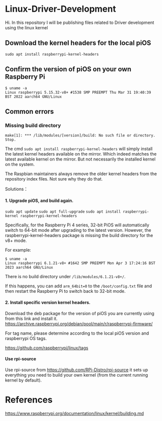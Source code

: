 # Linux-Driver-Development
Hi. In this repository I will be publishing files related to Driver development using the linux kernel 

## Download the kernel headers for the local piOS
```
sudo apt install raspberrypi-kernel-headers
```

## Confirm the version of piOS on your own Raspberry Pi
```
$ uname -a
Linux raspberrypi 5.15.32-v8+ #1538 SMP PREEMPT Thu Mar 31 19:40:39 BST 2022 aarch64 GNU/Linux
```


## Common errors
### Missing build directory
```
make[1]: *** /lib/modules/[version]/build: No such file or directory. Stop.
```
The cmd `sudo apt install raspberrypi-kernel-headers` will simply install the latest kernel headers available on the mirror. Which indeed matches the latest available kernel on the mirror. But not necessarily the installed kernel on the system.

The Raspbian maintainers always remove the older kernel headers from the repository index files. Not sure why they do that.

Solutions：

#### 1. Upgrade piOS, and build again.
`sudo apt update`
`sudo apt full-upgrade`
`sudo apt install raspberrypi-kernel raspberrypi-kernel-headers`

Specifically, for the Raspberry Pi 4 series, 32-bit PiOS will automatically switch to 64-bit mode after upgrading to the latest version. However, the raspberrypi-kernel-headers package is missing the build directory for the v8+ mode.

For example:
```
$ uname -a
Linux raspberrypi 6.1.21-v8+ #1642 SMP PREEMPT Mon Apr 3 17:24:16 BST 2023 aarch64 GNU/Linux
```
There is no build directory under `/lib/modules/6.1.21-v8+/`.

If this happens, you can add `arm_64bit=0` to the `/boot/config.txt` file and then restart the Raspberry Pi to switch back to 32-bit mode.

#### 2. Install specific version kernel headers.

Download the deb package for the version of piOS you are currently using from this link and install it.
https://archive.raspberrypi.org/debian/pool/main/r/raspberrypi-firmware/

For tag name, please determine according to the local piOS version and raspberrypi OS tags.

https://github.com/raspberrypi/linux/tags

#### Use rpi-source
Use rpi-source from https://github.com/RPi-Distro/rpi-source it sets up everything you need to build your own kernel (from the current running kernel by default).


# References

https://www.raspberrypi.org/documentation/linux/kernel/building.md
